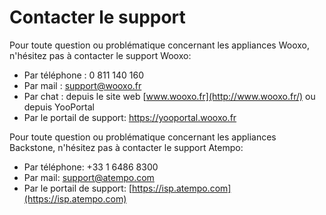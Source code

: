 # Contacter le support

Pour toute question ou problématique concernant les appliances Wooxo, n'hésitez pas à contacter le support Wooxo:

* Par téléphone : 0 811 140 160
* Par mail : support@wooxo.fr
* Par chat : depuis le site web [www.wooxo.fr](http://www.wooxo.fr/) ou depuis YooPortal
* Par le portail de support: [https://yooportal.wooxo.fr ](https://yooportal.wooxo.fr%20)

Pour toute question ou problématique concernant les appliances Backstone, n'hésitez pas à contacter le support Atempo:

* Par téléphone: +33 1 6486 8300
* Par mail: support@atempo.com
* Par le portail de support: [https://isp.atempo.com](https://isp.atempo.com)



